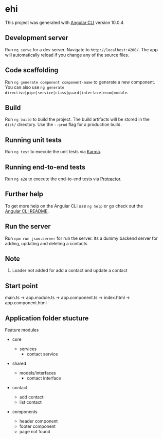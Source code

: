 # ehi

This project was generated with [Angular CLI](https://github.com/angular/angular-cli) version 10.0.4.

## Development server

Run `ng serve` for a dev server. Navigate to `http://localhost:4200/`. The app will automatically reload if you change any of the source files.

## Code scaffolding

Run `ng generate component component-name` to generate a new component. You can also use `ng generate directive|pipe|service|class|guard|interface|enum|module`.

## Build

Run `ng build` to build the project. The build artifacts will be stored in the `dist/` directory. Use the `--prod` flag for a production build.

## Running unit tests

Run `ng test` to execute the unit tests via [Karma](https://karma-runner.github.io).

## Running end-to-end tests

Run `ng e2e` to execute the end-to-end tests via [Protractor](http://www.protractortest.org/).

## Further help

To get more help on the Angular CLI use `ng help` or go check out the [Angular CLI README](https://github.com/angular/angular-cli/blob/master/README.md).

## Run the server

Run `npm run json:server` for run the server. Its a dummy backend server for adding, updating and deleting a contacts.

## Note

1. Loader not added for add a contact and update a contact

## Start point

main.ts -> app.module.ts -> app.component.ts -> index.html -> app.component.html

## Application folder stucture

Feature modules

- core
  - services
    - contact service
- shared
  - models/interfaces
    - contact interface
- contact

  - add contact
  - list contact

- components
  - header component
  - footer component
  - page not found

